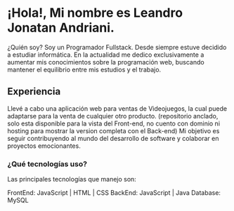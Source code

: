 
# ¡Hola!, Mi nombre es Leandro Jonatan Andriani.

¿Quién soy?
Soy un Programador Fullstack. Desde siempre estuve decidido a estudiar informática. En la actualidad me dedico exclusivamente a aumentar mis conocimientos sobre la programación web, buscando mantener el equilibrio entre mis estudios y el trabajo.

## Experiencia

Llevé a cabo una aplicación web para ventas de Videojuegos, la cual puede adaptarse para la venta de cualquier otro producto. (repositorio anclado, solo esta disponible para la vista del Front-end, no cuento con dominio ni hosting para mostrar la version completa con el Back-end)
Mi objetivo es seguir contribuyendo al mundo del desarrollo de software y colaborar en proyectos emocionantes.

### ¿Qué tecnologías uso?

Las principales tecnologías que manejo son:

FrontEnd: JavaScript | HTML | CSS
BackEnd: JavaScript | Java
Database: MySQL


<!--
**Leandro-hub24/Leandro-hub24** is a ✨ _special_ ✨ repository because its `README.md` (this file) appears on your GitHub profile.

Here are some ideas to get you started:

- 🔭 I’m currently working on ...
- 🌱 I’m currently learning ...
- 👯 I’m looking to collaborate on ...
- 🤔 I’m looking for help with ...
- 💬 Ask me about ...
- 📫 How to reach me: ...
- 😄 Pronouns: ...
- ⚡ Fun fact: ...
-->
